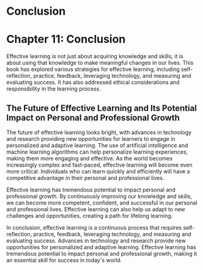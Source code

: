 # Conclusion

Chapter 11: Conclusion
======================

Effective learning is not just about acquiring knowledge and skills; it is about using that knowledge to make meaningful changes in our lives. This book has explored various strategies for effective learning, including self-reflection, practice, feedback, leveraging technology, and measuring and evaluating success. It has also addressed ethical considerations and responsibility in the learning process.

The Future of Effective Learning and Its Potential Impact on Personal and Professional Growth
---------------------------------------------------------------------------------------------

The future of effective learning looks bright, with advances in technology and research providing new opportunities for learners to engage in personalized and adaptive learning. The use of artificial intelligence and machine learning algorithms can help personalize learning experiences, making them more engaging and effective. As the world becomes increasingly complex and fast-paced, effective learning will become even more critical. Individuals who can learn quickly and efficiently will have a competitive advantage in their personal and professional lives.

Effective learning has tremendous potential to impact personal and professional growth. By continuously improving our knowledge and skills, we can become more competent, confident, and successful in our personal and professional lives. Effective learning can also help us adapt to new challenges and opportunities, creating a path for lifelong learning.

In conclusion, effective learning is a continuous process that requires self-reflection, practice, feedback, leveraging technology, and measuring and evaluating success. Advances in technology and research provide new opportunities for personalized and adaptive learning. Effective learning has tremendous potential to impact personal and professional growth, making it an essential skill for success in today's world.

